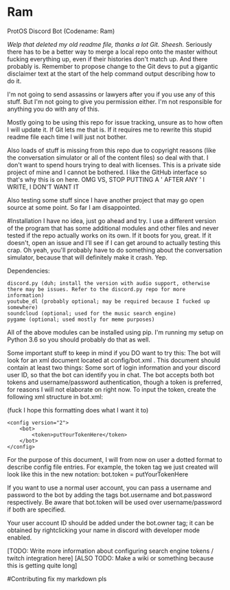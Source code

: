 # Ram
ProtOS Discord Bot (Codename: Ram)

*Welp that deleted my old readme file, thanks a lot Git. Sheesh.*
Seriously there has to be a better way to merge a local repo onto the master without fucking everything up, even if their histories
don't match up. And there probably is. Remember to propose change to the Git devs to put a gigantic disclaimer text at the start of the
help command output describing how to do it.

I'm not going to send assassins or lawyers after you if you use any of this stuff. But I'm not going to give you permission either.
I'm not responsible for anything you do with any of this.

Mostly going to be using this repo for issue tracking, unsure as to how often I will update it. If Git lets me that is. If it requires me
to rewrite this stupid readme file each time I will just not bother.

Also loads of stuff is missing from this repo due to copyright reasons (like the conversation simulator or all of the content files) so
deal with that. I don't want to spend hours trying to deal with licenses. This is a private side project of mine and I cannot be bothered.
I like the GitHub interface so that's why this is on here. OMG VS, STOP PUTTING A ' AFTER ANY ' I WRITE, I DON'T WANT IT

Also testing some stuff since I have another project that may go open source at some point. So far I am disappointed.

#Installation
I have no idea, just go ahead and try. I use a different version of the program that has some additional modules and other files and never tested
if the repo actually works on its own. If it boots for you, great. If it doesn't, open an issue and I'll see if I can get around to actually testing
this crap.
Oh yeah, you'll probably have to do something about the conversation simulator, because that will definitely make it crash. Yep.

Dependencies:

	discord.py (duh; install the version with audio support, otherwise there may be issues. Refer to the discord.py repo for more information)
	youtube_dl (probably optional; may be required because I fucked up somewhere)
	soundcloud (optional; used for the music search engine)
	pygame (optional; used mostly for meme purposes)

All of the above modules can be installed using pip. I'm running my setup on Python 3.6 so you should probably do that as well.

Some important stuff to keep in mind if you DO want to try this: The bot will look for an xml document located at config/bot.xml . This document
should contain at least two things: Some sort of login information and your discord user ID, so that the bot can identify you in chat. The bot
accepts both bot tokens and username/password authentication, though a token is preferred, for reasons I will not elaborate on right now.
To input the token, create the following xml structure in bot.xml:

(fuck I hope this formatting does what I want it to)
```
<config version="2">
	<bot>
		<token>putYourTokenHere</token>
	</bot>
</config>
```

For the purpose of this document, I will from now on user a dotted format to describe config file entries. For example, the token tag we just created
will look like this in the new notation: bot.token = putYourTokenHere

If you want to use a normal user account, you can pass a username and password to the bot by adding the tags bot.username and bot.password respectively.
Be aware that bot.token will be used over username/password if both are specified.

Your user account ID should be added under the bot.owner tag; it can be obtained by rightclicking your name in discord with developer mode enabled.

[TODO: Write more information about configuring search engine tokens / twitch integration here]
[ALSO TODO: Make a wiki or something because this is getting quite long]

#Contributing
fix my markdown pls